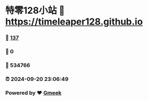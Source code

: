# 特零128小站 :link: https://timeleaper128.github.io 
### :page_facing_up: [137](https://timeleaper128.github.io/tag.html) 
### :speech_balloon: 0 
### :hibiscus: 534766 
### :alarm_clock: 2024-09-20 23:06:49 
### Powered by :heart: [Gmeek](https://github.com/Meekdai/Gmeek)
